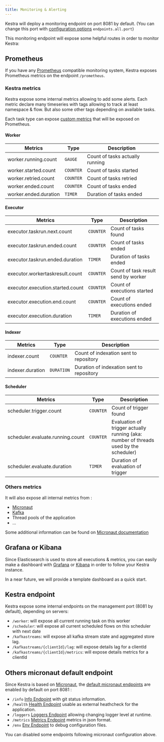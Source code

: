 ```yaml
---
title: Monitoring & Alerting
---
```


Kestra will deploy a monitoring endpoint on port 8081 by default. (You can change this port with
[configuration options](../configuration/index.md) `endpoints.all.port`)

This monitoring endpoint will expose some helpful routes in order to monitor Kestra:

## Prometheus
If you have any [Prometheus](https://prometheus.io/) compatible monitoring system, Kestra exposes Prometheus metrics on the endpoint `/prometheus`.


### Kestra metrics
Kestra expose some internal metrics allowing to add some alerts. Each metric declare many timeseries with tags allowing
to track at least namespace & flow. But also some other tags depending on available tasks.

Each task type can expose [custom metrics](../../concepts/executions#metrics) that will be exposed on Prometheus.


#### Worker
|Metrics|Type|Description|
|-|-|-|
|worker.running.count|`GAUGE`|Count of tasks actually running|
|worker.started.count|`COUNTER`|Count of tasks started|
|worker.retried.count|`COUNTER`|Count of tasks retried|
|worker.ended.count|`COUNTER`|Count of tasks ended|
|worker.ended.duration|`TIMER`|Duration of tasks ended|

#### Executor
|Metrics|Type|Description|
|-|-|-|
|executor.taskrun.next.count|`COUNTER`|Count of tasks found|
|executor.taskrun.ended.count|`COUNTER`|Count of tasks ended|
|executor.taskrun.ended.duration|`TIMER`|Duration of tasks ended|
|executor.workertaskresult.count|`COUNTER`|Count of task result send by worker|
|executor.execution.started.count|`COUNTER`|Count of executions started|
|executor.execution.end.count|`COUNTER`|Count of executions ended|
|executor.execution.duration|`TIMER`|Duration of executions ended|

#### Indexer
|Metrics|Type|Description|
|-|-|-|
|indexer.count|`COUNTER`|Count of indexation sent to repository|
|indexer.duration|`DURATION`|Duration of indexation sent to repository|

#### Scheduler
|Metrics|Type|Description|
|-|-|-|
|scheduler.trigger.count|`COUNTER`|Count of trigger found|
|scheduler.evaluate.running.count|`COUNTER`|Evaluation of trigger actually running (aka: number of threads used by the scheduler)|
|scheduler.evaluate.duration|`TIMER`|Duration of evaluation of trigger|


### Others metrics

It will also expose all internal metrics from :
- [Micronaut](https://micronaut-projects.github.io/micronaut-micrometer/latest/guide/)
- [Kafka](https://kafka.apache.org/documentation/#remote_jmx)
- Thread pools of the application
- ...

Some additional information can be found on [Micronaut documentation](https://micronaut-projects.github.io/micronaut-micrometer/latest/guide/)


## Grafana or Kibana
Since Elasticsearch is used to store all executions & metrics, you can easily make a dashboard with
[Grafana](https://grafana.com/) or [Kibana](https://www.elastic.co/kibana) in order to follow your Kestra instance.

In a near future, we will provide a template dashboard as a quick start.


## Kestra endpoint
Kestra expose some internal endpoints on the management port (8081 by default), depending on servers:


* `/worker`: will expose all current running task on this worker
* `/scheduler`: will expose all current scheduled flows on this scheduler with next date
* `/kafkastreams`: will expose all kafka stream state and aggregated store lag.
* `/kafkastreams/{clientId}/lag`: will expose details lag for a clientId
* `/kafkastreams/{clientId}/metrics`: will expose details metrics for a clientId

## Others micronaut default endpoint
Since Kestra is based on [Micronaut](https://micronaut.io), the [default micronaut endpoints](https://docs.micronaut.io/latest/guide/index.html#providedEndpoints) are enabled by default on port 8081 :

* `/info` [Info Endpoint](https://docs.micronaut.io/snapshot/guide/index.html#infoEndpoint) with git status information.
* `/health` [Health Endpoint](https://docs.micronaut.io/snapshot/guide/index.html#healthEndpoint) usable as external heathcheck for the application.
* `/loggers` [Loggers Endpoint](https://docs.micronaut.io/snapshot/guide/index.html#loggersEndpoint) allowing changing logger level at runtime.
* `/metrics` [Metrics Endpoint](https://docs.micronaut.io/snapshot/guide/index.html#metricsEndpoint) metrics in json format.
* `/env` [Env Endpoint](https://docs.micronaut.io/snapshot/guide/index.html#environmentEndpoint) to debug configuration files.

You can disabled some endpoints following micronaut configuration above.
